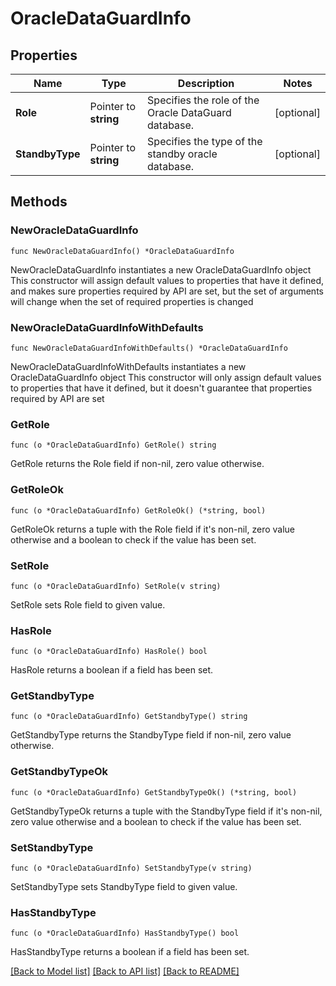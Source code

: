 # OracleDataGuardInfo

## Properties

Name | Type | Description | Notes
------------ | ------------- | ------------- | -------------
**Role** | Pointer to **string** | Specifies the role of the Oracle DataGuard database. | [optional] 
**StandbyType** | Pointer to **string** | Specifies the type of the standby oracle database. | [optional] 

## Methods

### NewOracleDataGuardInfo

`func NewOracleDataGuardInfo() *OracleDataGuardInfo`

NewOracleDataGuardInfo instantiates a new OracleDataGuardInfo object
This constructor will assign default values to properties that have it defined,
and makes sure properties required by API are set, but the set of arguments
will change when the set of required properties is changed

### NewOracleDataGuardInfoWithDefaults

`func NewOracleDataGuardInfoWithDefaults() *OracleDataGuardInfo`

NewOracleDataGuardInfoWithDefaults instantiates a new OracleDataGuardInfo object
This constructor will only assign default values to properties that have it defined,
but it doesn't guarantee that properties required by API are set

### GetRole

`func (o *OracleDataGuardInfo) GetRole() string`

GetRole returns the Role field if non-nil, zero value otherwise.

### GetRoleOk

`func (o *OracleDataGuardInfo) GetRoleOk() (*string, bool)`

GetRoleOk returns a tuple with the Role field if it's non-nil, zero value otherwise
and a boolean to check if the value has been set.

### SetRole

`func (o *OracleDataGuardInfo) SetRole(v string)`

SetRole sets Role field to given value.

### HasRole

`func (o *OracleDataGuardInfo) HasRole() bool`

HasRole returns a boolean if a field has been set.

### GetStandbyType

`func (o *OracleDataGuardInfo) GetStandbyType() string`

GetStandbyType returns the StandbyType field if non-nil, zero value otherwise.

### GetStandbyTypeOk

`func (o *OracleDataGuardInfo) GetStandbyTypeOk() (*string, bool)`

GetStandbyTypeOk returns a tuple with the StandbyType field if it's non-nil, zero value otherwise
and a boolean to check if the value has been set.

### SetStandbyType

`func (o *OracleDataGuardInfo) SetStandbyType(v string)`

SetStandbyType sets StandbyType field to given value.

### HasStandbyType

`func (o *OracleDataGuardInfo) HasStandbyType() bool`

HasStandbyType returns a boolean if a field has been set.


[[Back to Model list]](../README.md#documentation-for-models) [[Back to API list]](../README.md#documentation-for-api-endpoints) [[Back to README]](../README.md)


